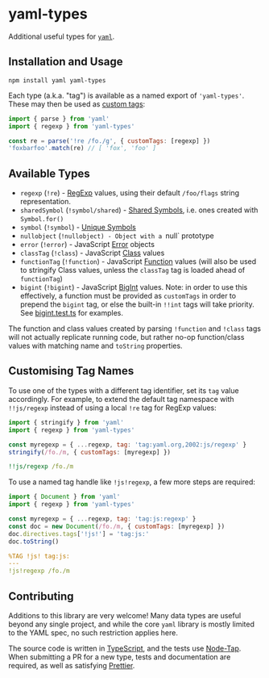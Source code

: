 # yaml-types

Additional useful types for [`yaml`](https://github.com/eemeli/yaml).

## Installation and Usage

```
npm install yaml yaml-types
```

Each type (a.k.a. "tag") is available as a named export of `'yaml-types'`.
These may then be used as [custom tags](https://eemeli.org/yaml/#writing-custom-tags):

```js
import { parse } from 'yaml'
import { regexp } from 'yaml-types'

const re = parse('!re /fo./g', { customTags: [regexp] })
'foxbarfoo'.match(re) // [ 'fox', 'foo' ]
```

## Available Types

- `regexp` (`!re`) - [RegExp] values, using their default
  `/foo/flags` string representation.
- `sharedSymbol` (`!symbol/shared`) - [Shared Symbols], i.e. ones
  created with `Symbol.for()`
- `symbol` (`!symbol`) - [Unique Symbols]
- `nullobject` (`!nullobject) - Object with a `null` prototype
- `error` (`!error`) - JavaScript [Error] objects
- `classTag` (`!class`) - JavaScript [Class] values
- `functionTag` (`!function`) - JavaScript [Function] values
  (will also be used to stringify Class values, unless the
  `classTag` tag is loaded ahead of `functionTag`)
- `bigint` (`!bigint`) - JavaScript [BigInt] values. Note: in
  order to use this effectively, a function must be provided as
  `customTags` in order to prepend the `bigint` tag, or else the
  built-in `!!int` tags will take priority. See
  [bigint.test.ts](./src/bigint.test.ts) for examples.

The function and class values created by parsing `!function` and
`!class` tags will not actually replicate running code, but
rather no-op function/class values with matching name and
`toString` properties.

[RegExp]: https://developer.mozilla.org/en-US/docs/Web/JavaScript/Guide/Regular_expressions
[Shared Symbols]: https://developer.mozilla.org/en-US/docs/Web/JavaScript/Reference/Global_Objects/Symbol#shared_symbols_in_the_global_symbol_registry
[Unique Symbols]: https://developer.mozilla.org/en-US/docs/Web/JavaScript/Reference/Global_Objects/Symbol
[Error]: https://developer.mozilla.org/en-US/docs/Web/JavaScript/Reference/Global_Objects/Error
[Function]: https://developer.mozilla.org/en-US/docs/Web/JavaScript/Reference/Functions
[Class]: https://developer.mozilla.org/en-US/docs/Web/JavaScript/Reference/Classes
[BigInt]: https://developer.mozilla.org/en-US/docs/Web/JavaScript/Reference/Global_Objects/BigInt

## Customising Tag Names

To use one of the types with a different tag identifier, set its `tag` value accordingly.
For example, to extend the default tag namespace with `!!js/regexp`
instead of using a local `!re` tag for RegExp values:

```js
import { stringify } from 'yaml'
import { regexp } from 'yaml-types'

const myregexp = { ...regexp, tag: 'tag:yaml.org,2002:js/regexp' }
stringify(/fo./m, { customTags: [myregexp] })
```

```yaml
!!js/regexp /fo./m
```

To use a named tag handle like `!js!regexp`, a few more steps are required:

```js
import { Document } from 'yaml'
import { regexp } from 'yaml-types'

const myregexp = { ...regexp, tag: 'tag:js:regexp' }
const doc = new Document(/fo./m, { customTags: [myregexp] })
doc.directives.tags['!js!'] = 'tag:js:'
doc.toString()
```

```yaml
%TAG !js! tag:js:
---
!js!regexp /fo./m
```

## Contributing

Additions to this library are very welcome!
Many data types are useful beyond any single project,
and while the core `yaml` library is mostly limited to the YAML spec,
no such restriction applies here.

The source code is written in [TypeScript], and the tests use [Node-Tap].
When submitting a PR for a new type, tests and documentation are required,
as well as satisfying [Prettier].

[TypeScript]: https://www.typescriptlang.org/
[Node-Tap]: https://node-tap.org/
[Prettier]: https://prettier.io/
